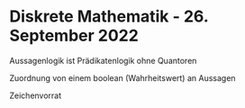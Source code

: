 # Diskrete Mathematik - 26. September 2022

Aussagenlogik ist Prädikatenlogik ohne Quantoren

Zuordnung von einem boolean (Wahrheitswert) an Aussagen

Zeichenvorrat

